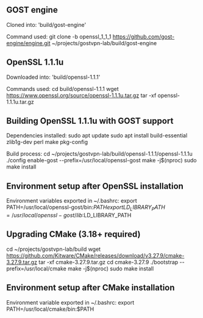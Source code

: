 ## GOST engine

Cloned into: 'build/gost-engine'

Command used: git clone -b openssl_1_1_1 https://github.com/gost-engine/engine.git ~/projects/gostvpn-lab/build/gost-engine

## OpenSSL 1.1.1u

Downloaded into: 'build/openssl-1.1.1'

Commands used:
cd build/openssl-1.1.1
wget https://www.openssl.org/source/openssl-1.1.1u.tar.gz
tar -xf openssl-1.1.1u.tar.gz 

## Building OpenSSL 1.1.1u with GOST support

Dependencies installed:
sudo apt update
sudo apt install build-essential zlib1g-dev perl make pkg-config

Build process:
cd ~/projects/gostvpn-lab/build/openssl-1.1.1/openssl-1.1.1u
./config enable-gost --prefix=/usr/local/openssl-gost
make -j$(nproc)
sudo make install

## Environment setup after OpenSSL installation

Environment variables exported in ~/.bashrc:
export PATH=/usr/local/openssl-gost/bin:$PATH
export LD_LIBRARY_PATH=/usr/local/openssl-gost/lib:$LD_LIBRARY_PATH

## Upgrading CMake (3.18+ required)

cd ~/projects/gostvpn-lab/build
wget https://github.com/Kitware/CMake/releases/download/v3.27.9/cmake-3.27.9.tar.gz
tar -xf cmake-3.27.9.tar.gz
cd cmake-3.27.9
./bootstrap --prefix=/usr/local/cmake
make -j$(nproc)
sudo make install

## Environment setup after CMake installation

Environment variable exported in ~/.bashrc:
export PATH=/usr/local/cmake/bin:$PATH

